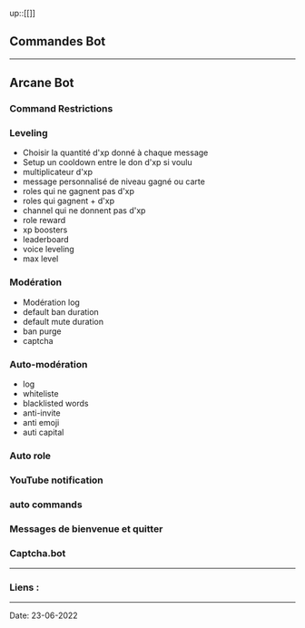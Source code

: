 

up::[[]]

## Commandes Bot

---

## Arcane Bot

### Command Restrictions

### Leveling

- Choisir la quantité d'xp donné à chaque message
- Setup un cooldown entre le don d'xp si voulu
- multiplicateur d'xp
- message personnalisé de niveau gagné ou carte
- roles qui ne gagnent pas d'xp
- roles qui gagnent + d'xp
- channel qui ne donnent pas d'xp
- role reward
- xp boosters
- leaderboard
- voice leveling
- max level

### Modération

- Modération log
- default ban duration
- default mute duration
- ban purge
- captcha

### Auto-modération

- log
- whiteliste
- blacklisted words
- anti-invite
- anti emoji
- auti capital


### Auto role

### YouTube notification

### auto commands

### Messages de bienvenue et quitter

### Captcha.bot

---
### Liens :

---

Date: 23-06-2022